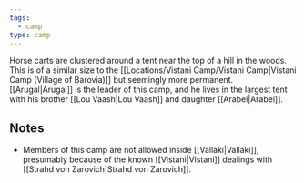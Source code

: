 ```yaml
---
tags:
  - camp
type: camp
---
```



Horse carts are clustered around a tent near the top of a hill in the woods. This is of a similar size to the [[Locations/Vistani Camp/Vistani Camp|Vistani Camp (Village of Barovia)]] but seemingly more permanent. [[Arugal|Arugal]] is the leader of this camp, and he lives in the largest tent with his brother [[Lou Vaash|Lou Vaash]] and daughter [[Arabel|Arabel]].

## Notes

- Members of this camp are not allowed inside [[Vallaki|Vallaki]], presumably because of the known [[Vistani|Vistani]] dealings with [[Strahd von Zarovich|Strahd von Zarovich]].

